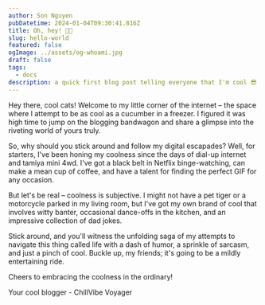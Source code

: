 ```yaml
---
author: Son Nguyen
pubDatetime: 2024-01-04T09:30:41.816Z
title: Oh, hey! 🤙🏼
slug: hello-world
featured: false
ogImage: ../assets/og-whoami.jpg
draft: false
tags:
  - docs
description: a quick first blog post telling everyone that I'm cool 😎
---
```


Hey there, cool cats! Welcome to my little corner of the internet – the space where I attempt to be as cool as a cucumber in a freezer. I figured it was high time to jump on the blogging bandwagon and share a glimpse into the riveting world of yours truly.

So, why should you stick around and follow my digital escapades? Well, for starters, I've been honing my coolness since the days of dial-up internet and tamiya mini 4wd. I've got a black belt in Netflix binge-watching, can make a mean cup of coffee, and have a talent for finding the perfect GIF for any occasion.

But let's be real – coolness is subjective. I might not have a pet tiger or a motorcycle parked in my living room, but I've got my own brand of cool that involves witty banter, occasional dance-offs in the kitchen, and an impressive collection of dad jokes.

Stick around, and you'll witness the unfolding saga of my attempts to navigate this thing called life with a dash of humor, a sprinkle of sarcasm, and just a pinch of cool. Buckle up, my friends; it's going to be a mildly entertaining ride.

Cheers to embracing the coolness in the ordinary!

Your cool blogger - ChillVibe Voyager
